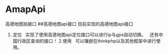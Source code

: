 # AmapApi
高德地图拍接口
##高德地图api接口
目前实现的高德地图api接口
1. 定位
   实现了使用高德地图api定位接口可以进行ip与gps自动切换。
   还有中国行政区查询的接口！
2.使用
   可以镶嵌在thinkphp以及其他框架中进行使用。
